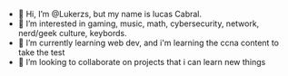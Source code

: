 - 👋 Hi, I’m @Lukerzs, but my name is lucas Cabral.
- 👀 I’m interested in gaming, music, math, cybersecurity, network, nerd/geek culture, keybords.
- 🌱 I’m currently learning web dev, and i'm learning the ccna content to take the test
- 💞️ I’m looking to collaborate on projects that i can learn new things

<!---
Lukerzs/Lukerzs is a ✨ special ✨ repository because its `README.md` (this file) appears on your GitHub profile.
You can click the Preview link to take a look at your changes.
--->
